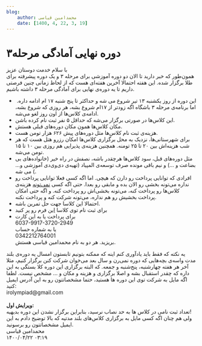 ```yaml
---
blog:
    author: محمدامین قیاسی
    date: [1400, 4, 22, 3, 19]
---
```

# دوره نهایی آمادگی مرحله۳

<div class="cnt">
با سلام خدمت دوستان عزیز<div>همون‌طور که خبر دارید تا الان دو دوره آموزشی برای مرحله ۳ و یک دوره پیشرفته برای طلا برگزار شده. این هفته احتمالا آخرین هفته‌ای هست که از لحاظ زمانی چنین فرصتی داریم تا یه دوره‌ی نهایی برای آمادگی مرحله ۳ داشته باشیم.</div>
<div>
<ul>
<li> این دوره از روز یکشنبه ۱۳ تیر شروع می شه و حداکثر تا پنج شنبه ۱۷ ام ادامه داره. اما برنامه‌ی مرحله‌ ۳ باشگاه اگه زودتر از ۱۷ام شروع بشه، هر روزی که شروع بشه، ادامه‌ی کلاس‌ها از اون روز لغو می‌شه. </li>
<li>این کلاس‌ها در صورتی برگزار می‌شه که حداقل ۵ نفر ثبت نام کرده باشن. </li>
<li>مکان کلاس‌ها همون مکان دوره‌های قبلی هستش.</li>
<li>هزینه‌ی ثبت نام کلاس‌ها مثل دوره‌های پیش ۶۲۶ هزار تومن هست.</li>
<li>برای شهرستانی‌ها، نزدیک به محل برگزاری کلاس‌ها امکان رزرو هتل هست که هر شب هزینه‌اش بین ۲۰ تا ۲۵ تومنه. همچنین هزینه‌ی پذیرایی هم روزی بین ۱۰ تا ۱۵ تومن می‌شه.</li>
<li>مثل دوره‌های قبل، سود کلاس‌ها هرچقدر باشه، نصفش در راه خیر (خانواده‌های بی بضاعت و ...) و نیم باقی مونده صرف توسعه‌ی المپیاد‌ (تهیه‌ی دی‌وی‌دی آموزشی و... ) می شه. </li>
<li>افرادی که توانایی پرداخت رو دارن که هیچی. اما اگه کسی فعلا توانایی پرداخت رو نداره می‌تونه بخشی رو الان بده و مابقی رو بعدا. حتی اگه کسی <u>نمی‌تونه</u> هزینه‌ی کلاس‌ها رو پرداخت کنه، می‌تونه بخشی‌اش رو پرداخت کنه. و اگه حتی امکان پرداخت بخشیش رو هم نداره، می‌تونه شرکت کنه و پرداخت نکنه.</li>
<li>احتمالا این کلاسا جهت حل تمرین باشه.</li>
<li>برای ثبت نام توی کلاسا <a href="https://docs.google.com/forms/d/1OloJeTkLk0SnWBPSaMJvBeqae9gM4Twm4LKgMkrWs48" target="_blank">این</a> فرم رو پر کنید </li>
<li>برای پرداخت یا به این کارت<br/>6037-9917-3720-2949<br/>یا به شماره حساب<br/>0342212764001<br/>بریزید. هر دو به نام محمدامین قیاسی هستش. <br/>
</li>
</ul>یه نکته که فقط باید یاد‌آوری کنم اینه که ممکنه بتونیم تابستون امسال یه دوره‌ی بلند مدت واسه‌ی بچه‌هایی که دوره نمی‌رن و سال بعد می‌خوان شرکت کنن برگزار کنیم، مثلا آخر هر هفته‌ چهارشنبه، پنج‌شنبه و جمعه. که البته برگزاری این دوره کلا بستگی به این داره که چقدر استقبال بشه و اصلا برگزاری و هزینه و مکان و ... مشخص نیست. لطفا اگه مایل به شرکت توی این دوره ها هستید، حتما مشخصاتتون رو به این آدرس ایمیل کنید:</div>
<div>irolympiad@gmail.com</div>
<div><br/></div>
<div><b>ویرایش اول:</b></div>
<div>تعداد ثبت نامی در کلاس ها به حد نصاب نرسید،‌ بنابراین برگزار نشدن این دوره بدیهیه!‌ </div>
<div>ولی هم چنان اگه کسی مایل به برگزاری کلاس‌های بلند مدتیه که بالا توضیح دادم به این ایمیل مشخصاتتون رو برسونید. </div>
</div>

<div class="blog-info">
    <div class="blog-author">محمدامین قیاسی</div>
    <div class="blog-date">۱۴۰۰/۰۴/۲۲ ۰۳:۱۹</div>
</div>

